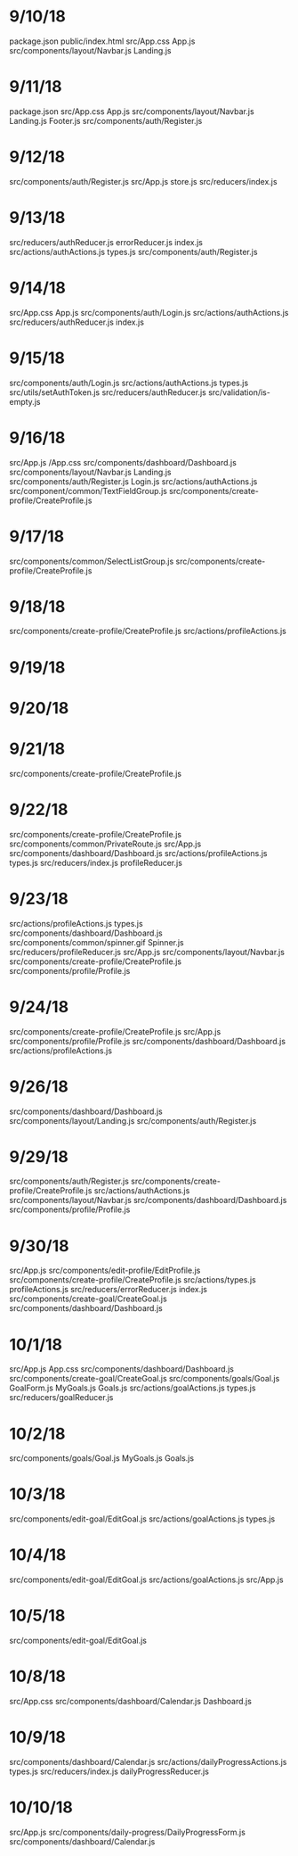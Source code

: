 # 9/10/18
package.json
public/index.html
src/App.css
    App.js
src/components/layout/Navbar.js
                      Landing.js

# 9/11/18
package.json
src/App.css
    App.js
src/components/layout/Navbar.js
                      Landing.js
                      Footer.js
src/components/auth/Register.js

# 9/12/18
src/components/auth/Register.js
src/App.js
    store.js
src/reducers/index.js

# 9/13/18
src/reducers/authReducer.js
             errorReducer.js
             index.js
src/actions/authActions.js
            types.js
src/components/auth/Register.js

# 9/14/18
src/App.css
    App.js
src/components/auth/Login.js
src/actions/authActions.js
src/reducers/authReducer.js
             index.js

# 9/15/18
src/components/auth/Login.js
src/actions/authActions.js
            types.js
src/utils/setAuthToken.js
src/reducers/authReducer.js
src/validation/is-empty.js

# 9/16/18
src/App.js
   /App.css
src/components/dashboard/Dashboard.js
src/components/layout/Navbar.js
                      Landing.js
src/components/auth/Register.js
                    Login.js
src/actions/authActions.js
src/component/common/TextFieldGroup.js
src/components/create-profile/CreateProfile.js

# 9/17/18
src/components/common/SelectListGroup.js
src/components/create-profile/CreateProfile.js

# 9/18/18
src/components/create-profile/CreateProfile.js
src/actions/profileActions.js

# 9/19/18

# 9/20/18

# 9/21/18
src/components/create-profile/CreateProfile.js

# 9/22/18
src/components/create-profile/CreateProfile.js
src/components/common/PrivateRoute.js
src/App.js
src/components/dashboard/Dashboard.js
src/actions/profileActions.js
            types.js
src/reducers/index.js
             profileReducer.js

# 9/23/18
src/actions/profileActions.js
            types.js
src/components/dashboard/Dashboard.js
src/components/common/spinner.gif
                      Spinner.js
src/reducers/profileReducer.js
src/App.js
src/components/layout/Navbar.js
src/components/create-profile/CreateProfile.js
src/components/profile/Profile.js

# 9/24/18
src/components/create-profile/CreateProfile.js
src/App.js
src/components/profile/Profile.js
src/components/dashboard/Dashboard.js
src/actions/profileActions.js

# 9/26/18
src/components/dashboard/Dashboard.js
src/components/layout/Landing.js
src/components/auth/Register.js

# 9/29/18
src/components/auth/Register.js
src/components/create-profile/CreateProfile.js
src/actions/authActions.js
src/components/layout/Navbar.js
src/components/dashboard/Dashboard.js
src/components/profile/Profile.js

# 9/30/18
src/App.js
src/components/edit-profile/EditProfile.js
src/components/create-profile/CreateProfile.js
src/actions/types.js
            profileActions.js
src/reducers/errorReducer.js
             index.js
src/components/create-goal/CreateGoal.js
src/components/dashboard/Dashboard.js

# 10/1/18
src/App.js
    App.css
src/components/dashboard/Dashboard.js
src/components/create-goal/CreateGoal.js
src/components/goals/Goal.js
                     GoalForm.js
                     MyGoals.js
                     Goals.js
src/actions/goalActions.js
            types.js
src/reducers/goalReducer.js

# 10/2/18
src/components/goals/Goal.js
                     MyGoals.js
                     Goals.js

# 10/3/18
src/components/edit-goal/EditGoal.js
src/actions/goalActions.js
            types.js

# 10/4/18
src/components/edit-goal/EditGoal.js
src/actions/goalActions.js
src/App.js

# 10/5/18
src/components/edit-goal/EditGoal.js

# 10/8/18
src/App.css
src/components/dashboard/Calendar.js
                         Dashboard.js

# 10/9/18
src/components/dashboard/Calendar.js
src/actions/dailyProgressActions.js
            types.js
src/reducers/index.js
             dailyProgressReducer.js

# 10/10/18
src/App.js
src/components/daily-progress/DailyProgressForm.js
src/components/dashboard/Calendar.js
